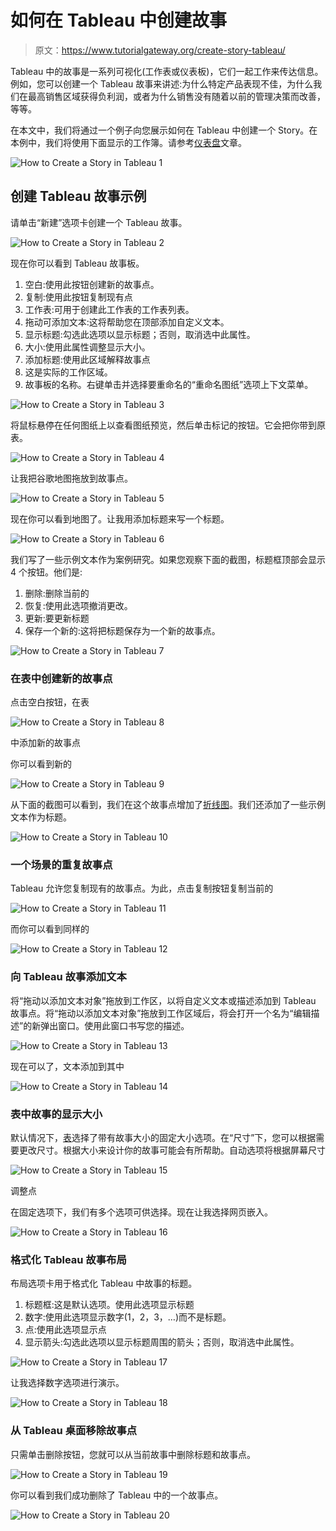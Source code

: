 # 如何在 Tableau 中创建故事

> 原文：<https://www.tutorialgateway.org/create-story-tableau/>

Tableau 中的故事是一系列可视化(工作表或仪表板)，它们一起工作来传达信息。例如，您可以创建一个 Tableau 故事来讲述:为什么特定产品表现不佳，为什么我们在最高销售区域获得负利润，或者为什么销售没有随着以前的管理决策而改善，等等。

在本文中，我们将通过一个例子向您展示如何在 Tableau 中创建一个 Story。在本例中，我们将使用下面显示的工作簿。请参考[仪表盘](https://www.tutorialgateway.org/create-a-dashboard-in-tableau/)文章。

![How to Create a Story in Tableau 1](img/5998e8c61705edebee83df3c1c0a108a.png)

## 创建 Tableau 故事示例

请单击“新建”选项卡创建一个 Tableau 故事。

![How to Create a Story in Tableau 2](img/260d994d720edae7f00a5b353e560042.png)

现在你可以看到 Tableau 故事板。

1.  空白:使用此按钮创建新的故事点。
2.  复制:使用此按钮复制现有点
3.  工作表:可用于创建此工作表的工作表列表。
4.  拖动可添加文本:这将帮助您在顶部添加自定义文本。
5.  显示标题:勾选此选项以显示标题；否则，取消选中此属性。
6.  大小:使用此属性调整显示大小。
7.  添加标题:使用此区域解释故事点
8.  这是实际的工作区域。
9.  故事板的名称。右键单击并选择要重命名的“重命名图纸”选项上下文菜单。

![How to Create a Story in Tableau 3](img/9240a1d5d2013a20f0ad779923765d8a.png)

将鼠标悬停在任何图纸上以查看图纸预览，然后单击标记的按钮。它会把你带到原表。

![How to Create a Story in Tableau 4](img/7ca20719394689db98963fb1a9623609.png)

让我把谷歌地图拖放到故事点。

![How to Create a Story in Tableau 5](img/b11bb86a894a902222c89685f08a72bc.png)

现在你可以看到地图了。让我用添加标题来写一个标题。

![How to Create a Story in Tableau 6](img/171dd133772e092fee757507ce490df9.png)

我们写了一些示例文本作为案例研究。如果您观察下面的截图，标题框顶部会显示 4 个按钮。他们是:

1.  删除:删除当前的
2.  恢复:使用此选项撤消更改。
3.  更新:要更新标题
4.  保存一个新的:这将把标题保存为一个新的故事点。

![How to Create a Story in Tableau 7](img/f41d15feb77559aec4b8fdea4a21065d.png)

### 在表中创建新的故事点

点击空白按钮，在表

![How to Create a Story in Tableau 8](img/bb0fa435206d4158262dc5290c944623.png)

中添加新的故事点

你可以看到新的

![How to Create a Story in Tableau 9](img/efd3d6e35eccb2e6ba417a6ae0617beb.png)

从下面的截图可以看到，我们在这个故事点增加了[折线图](https://www.tutorialgateway.org/tableau-line-chart/)。我们还添加了一些示例文本作为标题。

![How to Create a Story in Tableau 10](img/c47016d69e12e65301845e6233a725ce.png)

### 一个场景的重复故事点

Tableau 允许您复制现有的故事点。为此，点击复制按钮复制当前的

![How to Create a Story in Tableau 11](img/e38f9329643ed24ab32f08b11780954a.png)

而你可以看到同样的

![How to Create a Story in Tableau 12](img/0946031e905c713a30a8358fd502e45e.png)

### 向 Tableau 故事添加文本

将“拖动以添加文本对象”拖放到工作区，以将自定义文本或描述添加到 Tableau 故事点。将“拖动以添加文本对象”拖放到工作区域后，将会打开一个名为“编辑描述”的新弹出窗口。使用此窗口书写您的描述。

![How to Create a Story in Tableau 13](img/be36f6aa52135a0421b19003614ef089.png)

现在可以了，文本添加到其中

![How to Create a Story in Tableau 14](img/d6f7de99d1dee6e18458abcea9d33908.png)

### 表中故事的显示大小

默认情况下，[表](https://www.tutorialgateway.org/tableau/)选择了带有故事大小的固定大小选项。在“尺寸”下，您可以根据需要更改尺寸。根据大小来设计你的故事可能会有所帮助。自动选项将根据屏幕尺寸

![How to Create a Story in Tableau 15](img/d05a67e85a150a0ef37e0bf2fa716744.png)

调整点

在固定选项下，我们有多个选项可供选择。现在让我选择网页嵌入。

![How to Create a Story in Tableau 16](img/a77282861b021118bc9fad9b797522cb.png)

### 格式化 Tableau 故事布局

布局选项卡用于格式化 Tableau 中故事的标题。

1.  标题框:这是默认选项。使用此选项显示标题
2.  数字:使用此选项显示数字(1，2，3，…)而不是标题。
3.  点:使用此选项显示点
4.  显示箭头:勾选此选项以显示标题周围的箭头；否则，取消选中此属性。

![How to Create a Story in Tableau 17](img/8f9aa15e8be79d31193cd3c9d6cbac13.png)

让我选择数字选项进行演示。

![How to Create a Story in Tableau 18](img/33e75259dcf43193a57b0b51f0d050c0.png)

### 从 Tableau 桌面移除故事点

只需单击删除按钮，您就可以从当前故事中删除标题和故事点。

![How to Create a Story in Tableau 19](img/e028b97fff0aca9c115c67d7fc8cabf5.png)

你可以看到我们成功删除了 Tableau 中的一个故事点。

![How to Create a Story in Tableau 20](img/681651a70194e58fdfe8530144eae5ee.png)